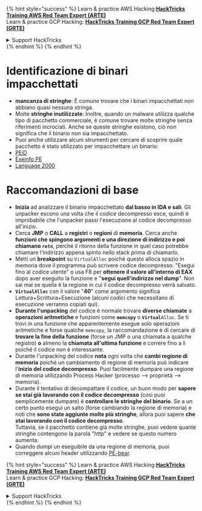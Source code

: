 {% hint style="success" %}
Learn & practice AWS Hacking:<img src="/.gitbook/assets/arte.png" alt="" data-size="line">[**HackTricks Training AWS Red Team Expert (ARTE)**](https://training.hacktricks.xyz/courses/arte)<img src="/.gitbook/assets/arte.png" alt="" data-size="line">\
Learn & practice GCP Hacking: <img src="/.gitbook/assets/grte.png" alt="" data-size="line">[**HackTricks Training GCP Red Team Expert (GRTE)**<img src="/.gitbook/assets/grte.png" alt="" data-size="line">](https://training.hacktricks.xyz/courses/grte)

<details>

<summary>Support HackTricks</summary>

* Check the [**subscription plans**](https://github.com/sponsors/carlospolop)!
* **Join the** 💬 [**Discord group**](https://discord.gg/hRep4RUj7f) or the [**telegram group**](https://t.me/peass) or **follow** us on **Twitter** 🐦 [**@hacktricks\_live**](https://twitter.com/hacktricks\_live)**.**
* **Share hacking tricks by submitting PRs to the** [**HackTricks**](https://github.com/carlospolop/hacktricks) and [**HackTricks Cloud**](https://github.com/carlospolop/hacktricks-cloud) github repos.

</details>
{% endhint %}
{% endhint %}


# Identificazione di binari impacchettati

* **mancanza di stringhe**: È comune trovare che i binari impacchettati non abbiano quasi nessuna stringa.
* Molte **stringhe inutilizzate**: Inoltre, quando un malware utilizza qualche tipo di pacchetto commerciale, è comune trovare molte stringhe senza riferimenti incrociati. Anche se queste stringhe esistono, ciò non significa che il binario non sia impacchettato.
* Puoi anche utilizzare alcuni strumenti per cercare di scoprire quale pacchetto è stato utilizzato per impacchettare un binario:
* [PEiD](http://www.softpedia.com/get/Programming/Packers-Crypters-Protectors/PEiD-updated.shtml)
* [Exeinfo PE](http://www.softpedia.com/get/Programming/Packers-Crypters-Protectors/ExEinfo-PE.shtml)
* [Language 2000](http://farrokhi.net/language/)

# Raccomandazioni di base

* **Inizia** ad analizzare il binario impacchettato **dal basso in IDA e sali**. Gli unpacker escono una volta che il codice decompresso esce, quindi è improbabile che l'unpacker passi l'esecuzione al codice decompresso all'inizio.
* Cerca **JMP** o **CALL** a **registri** o **regioni** di **memoria**. Cerca anche **funzioni che spingono argomenti e una direzione di indirizzo e poi chiamano `retn`**, perché il ritorno della funzione in quel caso potrebbe chiamare l'indirizzo appena spinto nello stack prima di chiamarlo.
* Metti un **breakpoint** su `VirtualAlloc` poiché questo alloca spazio in memoria dove il programma può scrivere codice decompresso. "Esegui fino al codice utente" o usa F8 per **ottenere il valore all'interno di EAX** dopo aver eseguito la funzione e "**segui quell'indirizzo nel dump**". Non sai mai se quella è la regione in cui il codice decompresso verrà salvato.
* **`VirtualAlloc`** con il valore "**40**" come argomento significa Lettura+Scrittura+Esecuzione (alcuni codici che necessitano di esecuzione verranno copiati qui).
* **Durante l'unpacking** del codice è normale trovare **diverse chiamate** a **operazioni aritmetiche** e funzioni come **`memcopy`** o **`Virtual`**`Alloc`. Se ti trovi in una funzione che apparentemente esegue solo operazioni aritmetiche e forse qualche `memcopy`, la raccomandazione è di cercare di **trovare la fine della funzione** (forse un JMP o una chiamata a qualche registro) **o** almeno la **chiamata all'ultima funzione** e correre fino a lì poiché il codice non è interessante.
* Durante l'unpacking del codice **nota** ogni volta che **cambi regione di memoria** poiché un cambiamento di regione di memoria può indicare l'**inizio del codice decompresso**. Puoi facilmente dumpare una regione di memoria utilizzando Process Hacker (processo --> proprietà --> memoria).
* Durante il tentativo di decompattare il codice, un buon modo per **sapere se stai già lavorando con il codice decompresso** (così puoi semplicemente dumpare) è **controllare le stringhe del binario**. Se a un certo punto esegui un salto (forse cambiando la regione di memoria) e noti che **sono state aggiunte molte più stringhe**, allora puoi sapere **che stai lavorando con il codice decompresso**.\
Tuttavia, se il pacchetto contiene già molte stringhe, puoi vedere quante stringhe contengono la parola "http" e vedere se questo numero aumenta.
* Quando dumpi un eseguibile da una regione di memoria, puoi correggere alcuni header utilizzando [PE-bear](https://github.com/hasherezade/pe-bear-releases/releases).

{% hint style="success" %}
Learn & practice AWS Hacking:<img src="/.gitbook/assets/arte.png" alt="" data-size="line">[**HackTricks Training AWS Red Team Expert (ARTE)**](https://training.hacktricks.xyz/courses/arte)<img src="/.gitbook/assets/arte.png" alt="" data-size="line">\
Learn & practice GCP Hacking: <img src="/.gitbook/assets/grte.png" alt="" data-size="line">[**HackTricks Training GCP Red Team Expert (GRTE)**<img src="/.gitbook/assets/grte.png" alt="" data-size="line">](https://training.hacktricks.xyz/courses/grte)

<details>

<summary>Support HackTricks</summary>

* Check the [**subscription plans**](https://github.com/sponsors/carlospolop)!
* **Join the** 💬 [**Discord group**](https://discord.gg/hRep4RUj7f) or the [**telegram group**](https://t.me/peass) or **follow** us on **Twitter** 🐦 [**@hacktricks\_live**](https://twitter.com/hacktricks\_live)**.**
* **Share hacking tricks by submitting PRs to the** [**HackTricks**](https://github.com/carlospolop/hacktricks) and [**HackTricks Cloud**](https://github.com/carlospolop/hacktricks-cloud) github repos.

</details>
{% endhint %}
</details>
{% endhint %}
